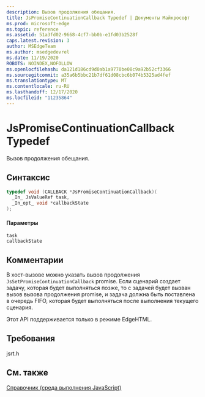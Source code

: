 ```yaml
---
description: Вызов продолжения обещания.
title: JsPromiseContinuationCallback Typedef | Документы Майкрософт
ms.prod: microsoft-edge
ms.topic: reference
ms.assetid: 51a3fd02-9668-4cf7-bb0b-e1fd03b2528f
caps.latest.revision: 3
author: MSEdgeTeam
ms.author: msedgedevrel
ms.date: 11/19/2020
ROBOTS: NOINDEX,NOFOLLOW
ms.openlocfilehash: da121d186cd9d0ab1a9770be08c9a92b52cf3366
ms.sourcegitcommit: a35a6b5bbc21b7df61d08cbc6b074b5325ad4fef
ms.translationtype: MT
ms.contentlocale: ru-RU
ms.lasthandoff: 12/17/2020
ms.locfileid: "11235864"
---
```

# JsPromiseContinuationCallback Typedef

Вызов продолжения обещания.  
  
## Синтаксис  
  
```cpp  
typedef void (CALLBACK *JsPromiseContinuationCallback)(  
  _In_ JsValueRef task,  
  _In_opt_ void *callbackState  
);  
```  
  
#### Параметры  
 `task`  
  `callbackState`  
  
## Комментарии  
 В хост-вызове можно указать вызов продолжения `JsSetPromiseContinuationCallback` promise. Если сценарий создает задачу, которая будет выполняться позже, то с задачей будет вызван вызов вызова продолжения promise, и задача должна быть поставлена в очередь FIFO, которая будет выполняться после выполнения текущего сценария.  
  
 Этот API поддерживается только в режиме EdgeHTML.  
  
## Требования  
 jsrt.h  
  
## См. также  
 [Справочник (среда выполнения JavaScript)](../chakra-hosting/reference-javascript-runtime.md)
